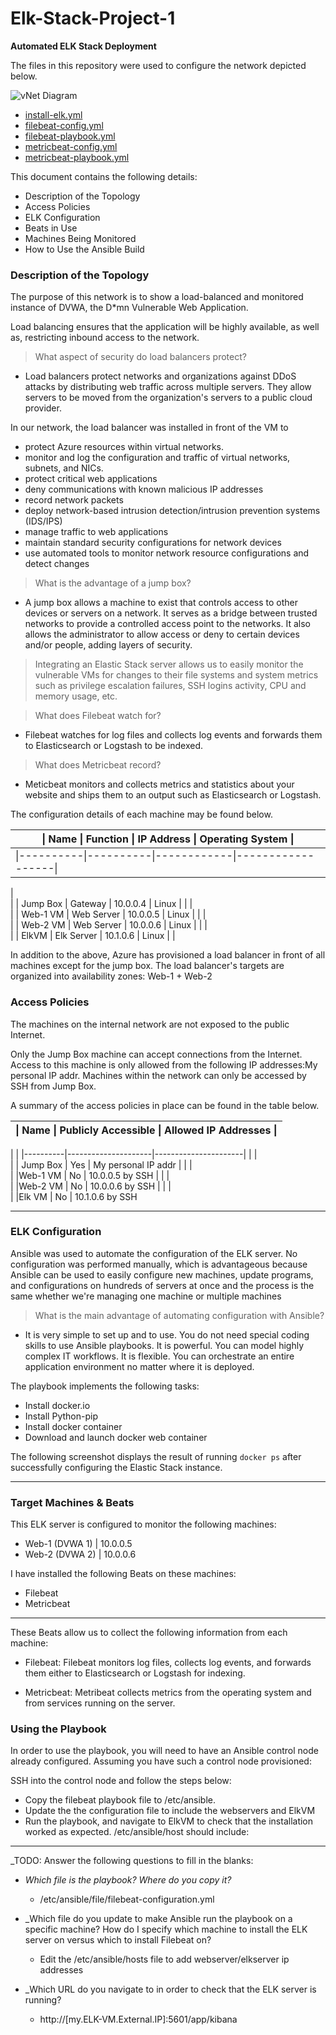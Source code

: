 # Elk-Stack-Project-1
**Automated ELK Stack Deployment**
 
The files in this repository were used to configure the network depicted below.

![vNet Diagram]([https://github.com/Diablo5G/ELK-Stack-Project/blob/main/Resources/Diagrams/ELK-Project-V1.jpg](https://github.com/awnelson82/Elk-Stack-Project-1/blob/main/Diagrams/homework12%20(2).drawio))
 

  - [install-elk.yml](https://github.com/awnelson82/Elk-Stack-Project-1/blob/main/Ansible/install-elk.yml)
  - [filebeat-config.yml](https://github.com/awnelson82/Elk-Stack-Project-1/blob/main/Ansible/filebeat-configuration.yml)
  - [filebeat-playbook.yml](https://github.com/awnelson82/Elk-Stack-Project-1/blob/main/Ansible/filebeat-playbook.yml)
  - [metricbeat-config.yml](https://github.com/awnelson82/Elk-Stack-Project-1/blob/main/Ansible/metricbeat-configuration.yml)
  - [metricbeat-playbook.yml](https://github.com/awnelson82/Elk-Stack-Project-1/blob/main/Ansible/metricbeat-playbook.yml)
 
This document contains the following details:
- Description of the Topology
- Access Policies
- ELK Configuration
- Beats in Use
- Machines Being Monitored
- How to Use the Ansible Build
 
### Description of the Topology

The purpose of this network is to show a load-balanced and monitored instance of DVWA, the D*mn Vulnerable Web Application.

Load balancing ensures that the application will be highly available, as well as, restricting inbound access to the network.



> What aspect of security do load balancers protect?
- Load balancers protect networks and organizations against DDoS attacks by distributing web traffic across multiple servers. They allow servers to be moved from the organization's servers to a public cloud provider.
	
In our network, the load balancer was installed in front of the VM to 
   - protect Azure resources within virtual networks.
   - monitor and log the configuration and traffic of virtual networks, subnets, and NICs.
   - protect critical web applications
   - deny communications with known malicious IP addresses
   - record network packets
   - deploy network-based intrusion detection/intrusion prevention systems (IDS/IPS)
   - manage traffic to web applications
   - maintain standard security configurations for network devices
   - use automated tools to monitor network resource configurations and detect changes


> What is the advantage of a jump box?
- A jump box allows a machine to exist that controls access to other devices or servers on a network. It serves as a bridge between trusted networks to provide a controlled access point to the networks. It also allows the administrator to allow access or deny to certain devices and/or people, adding layers of security.

>Integrating an Elastic Stack server allows us to easily monitor the vulnerable VMs for changes to their file systems and system metrics such as privilege escalation failures, SSH logins activity, CPU and memory usage, etc.

> What does Filebeat watch for?
- Filebeat watches for log files and collects log events and forwards them to Elasticsearch or Logstash to be indexed.

> What does Metricbeat record?
- Meticbeat monitors and collects metrics and statistics about your website and ships them to an output such as Elasticsearch or Logstash.

The configuration details of each machine may be found below.
 







| \| Name     \| Function \| IP Address \| Operating System \| |
|--------------------------------------------------------------|
| \|----------\|----------\|------------\|------------------\| |
|                                                              
| \| Jump Box   \| Gateway      \| 10.0.0.4   \| Linux            \| |
|                                                              
| \| Web-1 VM  \| Web Server \| 10.0.0.5   \| Linux            \| |
|                                                              
| \| Web-2 VM  \| Web Server \| 10.0.0.6   \| Linux            \| |
|                                                              
| \| ElkVM         \| Elk Server   \| 10.1.0.6   \| Linux            \| |


 
In addition to the above, Azure has provisioned a load balancer in front of all machines except for the jump box. The load balancer's targets are organized into availability zones: Web-1 + Web-2


### Access Policies
 
The machines on the internal network are not exposed to the public Internet.
 
Only the Jump Box machine can accept connections from the Internet. Access to this machine is only allowed from the following IP addresses:My personal IP addr. Machines within the network can only be accessed by SSH from Jump Box.
 
A summary of the access policies in place can be found in the table below.
 
| \| Name     \| Publicly Accessible \| Allowed IP Addresses \| |
|---------------------------------------------------------------|
|
| \|----------\|---------------------\|----------------------\| |
|                                                               
| \| Jump Box  \| Yes                 \|  My personal IP addr  \| |
|                                                               
| \|Web-1 VM  \| No                  \|  10.0.0.5 by SSH      \| |
|                                                               
| \|Web-2 VM  \| No                  \|  10.0.0.6 by SSH      \| |
|                                                               
| \|Elk VM        \| No                  \| 10.1.0.6 by SSH


 
---


### ELK Configuration
 
Ansible was used to automate the configuration of the ELK server. No configuration was performed manually, which is advantageous because Ansible can be used to easily configure new machines, update programs, and configurations on hundreds of servers at once and the process is the same whether we're managing one machine or multiple machines

> What is the main advantage of automating configuration with Ansible?
- It is very simple to set up and to use. You do not need special coding skills to use Ansible playbooks. It is powerful. You can model highly complex IT workflows. It is flexible. You can orchestrate an entire application environment no matter where it is deployed.

The playbook implements the following tasks:

- Install docker.io
- Install Python-pip
- Install docker container
- Download and launch docker web container


The following screenshot displays the result of running `docker ps` after successfully configuring the Elastic Stack instance.



---

### Target Machines & Beats
This ELK server is configured to monitor the following machines:

- Web-1 (DVWA 1) | 10.0.0.5
- Web-2 (DVWA 2) | 10.0.0.6

I have installed the following Beats on these machines:

- Filebeat
- Metricbeat


---

	
These Beats allow us to collect the following information from each machine:

- Filebeat: Filebeat monitors log files, collects log events, and forwards them either to Elasticsearch or Logstash for indexing.

- Metricbeat: Metribeat collects metrics from the operating system and from services running on the server.

 
### Using the Playbook

In order to use the playbook, you will need to have an Ansible control node already configured. Assuming you have such a control node provisioned: 

SSH into the control node and follow the steps below:

- Copy the filebeat playbook file to /etc/ansible.
- Update the the configuration file to include the webservers and ElkVM
- Run the playbook, and navigate to ElkVM to check that the installation worked as expected. /etc/ansible/host should include:

---

_TODO: Answer the following questions to fill in the blanks:
- _Which file is the playbook? Where do you copy it?_
     - /etc/ansible/file/filebeat-configuration.yml

- _Which file do you update to make Ansible run the playbook on a specific machine? How do I specify which machine to install the ELK server on versus which to install Filebeat on?
     - Edit the /etc/ansible/hosts file to add webserver/elkserver ip addresses

- _Which URL do you navigate to in order to check that the ELK server is running?
     - http://[my.ELK-VM.External.IP]:5601/app/kibana
